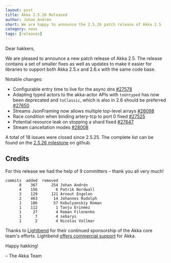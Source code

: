 ```yaml
---
layout: post
title: Akka 2.5.26 Released
author: Johan Andrén
short: We are happy to announce the 2.5.26 patch release of Akka 2.5
category: news
tags: [releases]
---
```


Dear hakkers,

We are pleased to announce a new patch release of Akka 2.5. The release contains a set of smaller fixes as well as updates to make it easier for libraries to support both Akka 2.5.x and 2.6.x with the same code base.

Notable changes:

 * Configurable entry time to live for the async dns [#27578](https://github.com/akka/akka/issues/27578)
 * Adapting typed actors to the akka-actor APIs with `toUntyped` has now been deprecated and `toClassic`, which is also in 2.6 should be preferred [#27650](https://github.com/akka/akka/pull/27650)
 * Streams JsonFraming now allows multiple top-level arrays [#26098](https://github.com/akka/akka/issues/26098) 
 * Race condition when binding artery-tcp to port 0 fixed [#27525](https://github.com/akka/akka/pull/27567) 
* Potential resource leak on stopping a shard fixed [#27647](https://github.com/akka/akka/issues/27647)
* Stream cancellation modes [#28008](https://github.com/akka/akka/pull/28008)

A total of 18 issues were closed since 2.5.25. The complete list can be found on the [2.5.26 milestone](https://github.com/akka/akka/milestone/149?closed=1) on github.

## Credits

For this release we had the help of 9 committers – thank you all very much!

```
commits  added  removed
      8    367      254 Johan Andrén
      4    156        6 Patrik Nordwall
      3    129      121 Arnout Engelen
      2    463       14 Johannes Rudolph
      1    186       57 Kobulyanskiy Roman
      1    112        1 Tanju Erinmez
      1     27        4 Roman Filonenko
      1      7        4 sebarys
      1      2        4 Nicolas Vollmar

```

Thanks to [Lightbend](https://www.lightbend.com/) for their continued sponsorship of the Akka core team's efforts. Lightbend [offers commercial support](https://www.lightbend.com/akka#subscription)
for Akka.

Happy hakking!

– The Akka Team
